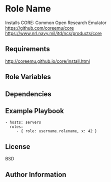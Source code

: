 Role Name
=========

Installs CORE: Common Open Research Emulator
https://github.com/coreemu/core
https://www.nrl.navy.mil/itd/ncs/products/core

Requirements
------------

http://coreemu.github.io/core/install.html


Role Variables
--------------


Dependencies
------------


Example Playbook
----------------


    - hosts: servers
      roles:
         - { role: username.rolename, x: 42 }

License
-------

BSD

Author Information
------------------

